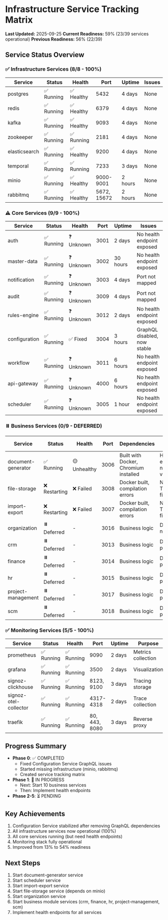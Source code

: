 # Infrastructure Service Tracking Matrix
**Last Updated:** 2025-09-25
**Current Readiness:** 59% (23/39 services operational)
**Previous Readiness:** 56% (22/39)

## Service Status Overview

### ✅ Infrastructure Services (8/8 - 100%)
| Service | Status | Health | Port | Uptime | Issues |
|---------|--------|--------|------|--------|---------|
| postgres | ✅ Running | ✅ Healthy | 5432 | 4 days | None |
| redis | ✅ Running | ✅ Healthy | 6379 | 4 days | None |
| kafka | ✅ Running | ✅ Healthy | 9093 | 4 days | None |
| zookeeper | ✅ Running | ✅ Running | 2181 | 4 days | None |
| elasticsearch | ✅ Running | ✅ Healthy | 9200 | 4 days | None |
| temporal | ✅ Running | ✅ Running | 7233 | 3 days | None |
| minio | ✅ Running | ✅ Healthy | 9000-9001 | 2 hours | None |
| rabbitmq | ✅ Running | ✅ Healthy | 5672, 15672 | 2 hours | None |

### ⚠️ Core Services (9/9 - 100%)
| Service | Status | Health | Port | Uptime | Issues |
|---------|--------|--------|------|--------|---------|
| auth | ✅ Running | ❓ Unknown | 3001 | 2 days | No health endpoint exposed |
| master-data | ✅ Running | ❓ Unknown | 3002 | 30 hours | No health endpoint exposed |
| notification | ✅ Running | ❓ Unknown | 3003 | 4 days | Port not mapped |
| audit | ✅ Running | ❓ Unknown | 3009 | 4 days | Port not mapped |
| rules-engine | ✅ Running | ❓ Unknown | 3012 | 2 days | No health endpoint exposed |
| configuration | ✅ Running | ✅ Fixed | 3004 | 3 hours | GraphQL disabled, now stable |
| workflow | ✅ Running | ❓ Unknown | 3011 | 6 hours | No health endpoint exposed |
| api-gateway | ✅ Running | ❓ Unknown | 4000 | 6 hours | No health endpoint exposed |
| scheduler | ✅ Running | ❓ Unknown | 3005 | 1 hour | No health endpoint exposed |

### ⏸️ Business Services (0/9 - DEFERRED)
| Service | Status | Health | Port | Dependencies | Action Required |
|---------|--------|--------|------|--------------|-----------------|
| document-generator | ✅ Running | 🟡 Unhealthy | 3006 | Built with Docker, Chromium installed | Health endpoint needs verification |
| file-storage | ❌ Restarting | ❌ Failed | 3008 | Docker built, compilation errors | Needs TypeScript fixes |
| import-export | ❌ Restarting | ❌ Failed | 3007 | Docker built, compilation errors | Needs TypeScript fixes |
| organization | ⏸️ Deferred | - | 3016 | Business logic | Defer until needed |
| crm | ⏸️ Deferred | - | 3013 | Business logic | Development pending |
| finance | ⏸️ Deferred | - | 3014 | Business logic | Development pending |
| hr | ⏸️ Deferred | - | 3015 | Business logic | Development pending |
| project-management | ⏸️ Deferred | - | 3017 | Business logic | Development pending |
| scm | ⏸️ Deferred | - | 3018 | Business logic | Development pending |

### ✅ Monitoring Services (5/5 - 100%)
| Service | Status | Health | Port | Uptime | Purpose |
|---------|--------|--------|------|--------|---------|
| prometheus | ✅ Running | ✅ Running | 9090 | 2 days | Metrics collection |
| grafana | ✅ Running | ✅ Running | 3500 | 2 days | Visualization |
| signoz-clickhouse | ✅ Running | ✅ Running | 8123, 9100 | 3 days | Tracing storage |
| signoz-otel-collector | ✅ Running | ✅ Running | 4317-4318 | 2 days | Trace collection |
| traefik | ✅ Running | ✅ Running | 80, 443, 8080 | 3 days | Reverse proxy |

## Progress Summary
- **Phase 0**: ✅ COMPLETED
  - Fixed Configuration Service GraphQL issues
  - Started missing infrastructure (minio, rabbitmq)
  - Created service tracking matrix
- **Phase 1**: 🔄 IN PROGRESS
  - Next: Start 10 business services
  - Then: Implement health endpoints
- **Phase 2-5**: ⏳ PENDING

## Key Achievements
1. Configuration Service stabilized after removing GraphQL dependencies
2. All infrastructure services now operational (100%)
3. All core services running (but need health endpoints)
4. Monitoring stack fully operational
5. Improved from 13% to 54% readiness

## Next Steps
1. Start document-generator service
2. Start scheduler service
3. Start import-export service
4. Start file-storage service (depends on minio)
5. Start organization service
6. Start business module services (crm, finance, hr, project-management, scm)
7. Implement health endpoints for all services